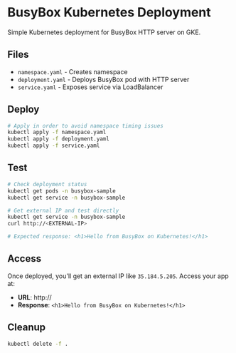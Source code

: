 # BusyBox Kubernetes Deployment

Simple Kubernetes deployment for BusyBox HTTP server on GKE.

## Files
- `namespace.yaml` - Creates namespace
- `deployment.yaml` - Deploys BusyBox pod with HTTP server
- `service.yaml` - Exposes service via LoadBalancer

## Deploy

```bash
# Apply in order to avoid namespace timing issues
kubectl apply -f namespace.yaml
kubectl apply -f deployment.yaml
kubectl apply -f service.yaml
```

## Test

```bash
# Check deployment status
kubectl get pods -n busybox-sample
kubectl get service -n busybox-sample

# Get external IP and test directly
kubectl get service -n busybox-sample
curl http://<EXTERNAL-IP>

# Expected response: <h1>Hello from BusyBox on Kubernetes!</h1>
```

## Access

Once deployed, you'll get an external IP like `35.184.5.205`. Access your app at:
- **URL**: http://<EXTERNAL-IP>
- **Response**: `<h1>Hello from BusyBox on Kubernetes!</h1>`

## Cleanup

```bash
kubectl delete -f .
```
